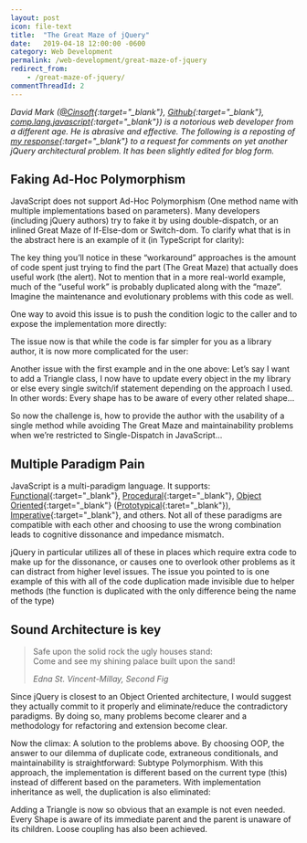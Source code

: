 ```yaml
---
layout: post
icon: file-text
title:  "The Great Maze of jQuery"
date:   2019-04-18 12:00:00 -0600
category: Web Development
permalink: /web-development/great-maze-of-jquery
redirect_from:
    - /great-maze-of-jquery/
commentThreadId: 2
---
```


*David Mark ([@Cinsoft](https://twitter.com/Cinsoft){:target="_blank"}, [Github](https://github.com/david-mark){:target="_blank"}, [comp.lang.javascript](https://groups.google.com/forum/#!profile/comp.lang.javascript/APn2wQdow28xcHDrDggfWTU5hXOy7oRk11vZM0N4N-idI7HJycIOyoXWIDEZoK6_MEPc2ywEyeeK){:target="_blank"}) is a notorious web developer from a different age. He is abrasive and effective. The following is a reposting of [my response](https://gist.github.com/mlhaufe/a7d7469db14b3b006e6cdf15e5669d80){:target="_blank"} to a request for comments on yet another jQuery architectural problem. It has been slightly edited for blog form.*

## Faking Ad-Hoc Polymorphism

JavaScript does not support Ad-Hoc Polymorphism (One method name with multiple implementations based on parameters). Many developers (including jQuery authors) try to fake it by using double-dispatch, or an inlined Great Maze of If-Else-dom or Switch-dom. To clarify what that is in the abstract here is an example of it (in TypeScript for clarity):

<script src="https://gist.github.com/mlhaufe/fe6cfe394954f4bc7afaff8e54c01b88.js?file=example-1.js"></script>

The key thing you’ll notice in these “workaround” approaches is the amount of code spent just trying to find the part (The Great Maze) that actually does useful work (the alert). Not to mention that in a more real-world example, much of the “useful work” is probably duplicated along with the “maze”. Imagine the maintenance and evolutionary problems with this code as well.

One way to avoid this issue is to push the condition logic to the caller and to expose the implementation more directly:

<script src="https://gist.github.com/mlhaufe/fe6cfe394954f4bc7afaff8e54c01b88.js?file=example-2.js"></script>

The issue now is that while the code is far simpler for you as a library author, it is now more complicated for the user:

<script src="https://gist.github.com/mlhaufe/fe6cfe394954f4bc7afaff8e54c01b88.js?file=example-3.js"></script>

Another issue with the first example and in the one above: Let’s say I want to add a Triangle class, I now have to update every object in the my library or else every single switch/if statement depending on the approach I used. In other words: Every shape has to be aware of every other related shape…

So now the challenge is, how to provide the author with the usability of a single method while avoiding The Great Maze and maintainability problems when we’re restricted to Single-Dispatch in JavaScript…

## Multiple Paradigm Pain

JavaScript is a multi-paradigm language. It supports: [Functional](https://en.wikipedia.org/wiki/Functional_programming){:target="_blank"}, [Procedural](https://en.wikipedia.org/wiki/Procedural_programming){:target="_blank"}, [Object Oriented](https://en.wikipedia.org/wiki/Object-oriented_programming){:target="_blank"} ([Prototypical](https://en.wikipedia.org/wiki/Prototype-based_programming){:taret="_blank"}), [Imperative](https://en.wikipedia.org/wiki/Imperative_programming){:target="_blank"}, and others. Not all of these paradigms are compatible with each other and choosing to use the wrong combination leads to cognitive dissonance and impedance mismatch.

jQuery in particular utilizes all of these in places which require extra code to make up for the dissonance, or causes one to overlook other problems as it can distract from higher level issues. The issue you pointed to is one example of this with all of the code duplication made invisible due to helper methods (the function is duplicated with the only difference being the name of the type)

## Sound Architecture is key

> Safe upon the solid rock the ugly houses stand:<br>
> Come and see my shining palace built upon the sand!
>
> <cite>Edna St. Vincent-Millay, Second Fig</cite>

Since jQuery is closest to an Object Oriented architecture, I would suggest they actually commit to it properly and eliminate/reduce the contradictory paradigms. By doing so, many problems become clearer and a methodology for refactoring and extension become clear.

Now the climax: A solution to the problems above. By choosing OOP, the answer to our dilemma of duplicate code, extraneous conditionals, and maintainability is straightforward: Subtype Polymorphism. With this approach, the implementation is different based on the current type (this) instead of different based on the parameters. With implementation inheritance as well, the duplication is also eliminated:

<script src="https://gist.github.com/mlhaufe/fe6cfe394954f4bc7afaff8e54c01b88.js?file=example-4.js"></script>

Adding a Triangle is now so obvious that an example is not even needed. Every Shape is aware of its immediate parent and the parent is unaware of its children. Loose coupling has also been achieved.
